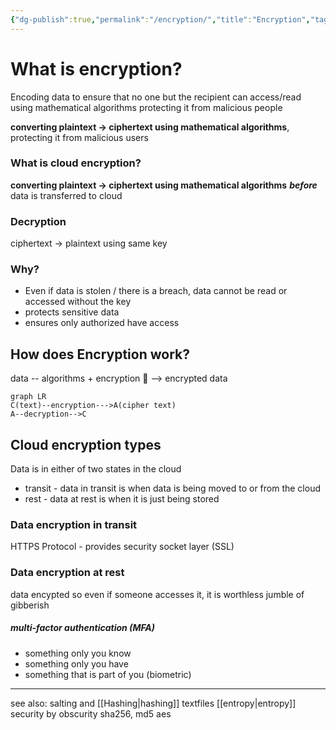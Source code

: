 ```yaml
---
{"dg-publish":true,"permalink":"/encryption/","title":"Encryption","tags":["cloudcomputing"],"created":"","updated":""}
---
```



# What is encryption?
Encoding data to ensure that no one but the recipient can access/read
using mathematical algorithms
protecting it from malicious people

**converting plaintext -> ciphertext using mathematical algorithms**, protecting it from malicious users 

### What is cloud encryption?
**converting plaintext -> ciphertext using mathematical algorithms**  ***before*** data is transferred to cloud 

### Decryption
ciphertext -> plaintext
using same key

### Why?
- Even if data is stolen / there is a breach, data cannot be read or accessed without the key 
- protects sensitive data 
- ensures only authorized have access 

## How does Encryption work? 

data -- algorithms + encryption 🔑 --> encrypted data 
```mermaid
graph LR
C(text)--encryption--->A(cipher text)
A--decryption-->C
```


## Cloud encryption types 
Data is in either of  two states in the cloud
- transit - data in transit is when data is being moved to or from the cloud  
- rest - data at rest is when it is just being stored 

### Data encryption in transit 
HTTPS Protocol - provides security socket layer (SSL)

### Data encryption at rest 
data encypted so even if someone accesses it, it is worthless jumble of gibberish 

##### multi-factor authentication (MFA)
- something only you know
- something only you have
- something that is part of you (biometric)


---
see also: salting and [[Hashing\|hashing]] textfiles
[[entropy\|entropy]]
security by obscurity
sha256, md5
aes

